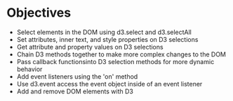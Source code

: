 # Objectives

- Select elements in the DOM using d3.select and d3.selectAll
- Set attributes, inner text, and style properties on D3 selections
- Get attribute and property values on D3 selections
- Chain D3 methods together to make more complex changes to the DOM
- Pass callback functionsinto D3 selection methods for more dynamic behavior
- Add event listeners using the 'on' method
- Use d3.event access the event object inside of an event listener
- Add and remove DOM elements with D3

